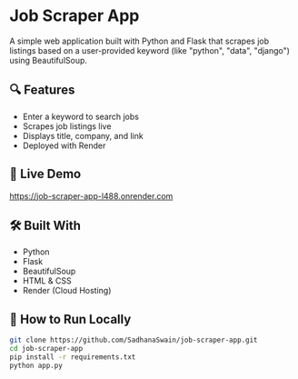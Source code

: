 # Job Scraper App

A simple web application built with Python and Flask that scrapes job listings based on a user-provided keyword (like "python", "data", "django") using BeautifulSoup.

## 🔍 Features
- Enter a keyword to search jobs
- Scrapes job listings live
- Displays title, company, and link
- Deployed with Render

## 🚀 Live Demo
https://job-scraper-app-l488.onrender.com
## 🛠 Built With
- Python
- Flask
- BeautifulSoup
- HTML & CSS
- Render (Cloud Hosting)

## 📁 How to Run Locally
```bash
git clone https://github.com/SadhanaSwain/job-scraper-app.git
cd job-scraper-app
pip install -r requirements.txt
python app.py
